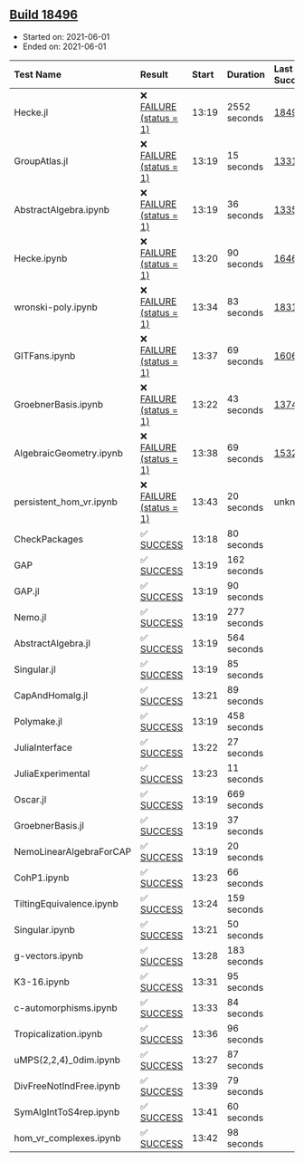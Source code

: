 ## [Build 18496](https://oscarci.mathematik.uni-kl.de/job/oscar/18496/)

* Started on: 2021-06-01
* Ended on: 2021-06-01

| Test Name    | Result | Start | Duration | Last Success | First Failure |
|:-------------|:-------|:------|:---------|:-------------|:--------------|
| Hecke.jl | ❌ [FAILURE (status = 1)](https://oscarci.mathematik.uni-kl.de/job/oscar/18496/artifact/logs/build-18496/Hecke.jl.log) | 13:19 | 2552 seconds | [18490](https://oscarci.mathematik.uni-kl.de/job/oscar/18490/) | [18491](https://oscarci.mathematik.uni-kl.de/job/oscar/18491/) |
| GroupAtlas.jl | ❌ [FAILURE (status = 1)](https://oscarci.mathematik.uni-kl.de/job/oscar/18496/artifact/logs/build-18496/GroupAtlas.jl.log) | 13:19 | 15 seconds | [13311](https://oscarci.mathematik.uni-kl.de/job/oscar/13311/) | [13312](https://oscarci.mathematik.uni-kl.de/job/oscar/13312/) |
| AbstractAlgebra.ipynb | ❌ [FAILURE (status = 1)](https://oscarci.mathematik.uni-kl.de/job/oscar/18496/artifact/logs/build-18496/AbstractAlgebra.ipynb.log) | 13:19 | 36 seconds | [13355](https://oscarci.mathematik.uni-kl.de/job/oscar/13355/) | [13356](https://oscarci.mathematik.uni-kl.de/job/oscar/13356/) |
| Hecke.ipynb | ❌ [FAILURE (status = 1)](https://oscarci.mathematik.uni-kl.de/job/oscar/18496/artifact/logs/build-18496/Hecke.ipynb.log) | 13:20 | 90 seconds | [16463](https://oscarci.mathematik.uni-kl.de/job/oscar/16463/) | [16464](https://oscarci.mathematik.uni-kl.de/job/oscar/16464/) |
| wronski-poly.ipynb | ❌ [FAILURE (status = 1)](https://oscarci.mathematik.uni-kl.de/job/oscar/18496/artifact/logs/build-18496/wronski-poly.ipynb.log) | 13:34 | 83 seconds | [18314](https://oscarci.mathematik.uni-kl.de/job/oscar/18314/) | [18315](https://oscarci.mathematik.uni-kl.de/job/oscar/18315/) |
| GITFans.ipynb | ❌ [FAILURE (status = 1)](https://oscarci.mathematik.uni-kl.de/job/oscar/18496/artifact/logs/build-18496/GITFans.ipynb.log) | 13:37 | 69 seconds | [16068](https://oscarci.mathematik.uni-kl.de/job/oscar/16068/) | [16069](https://oscarci.mathematik.uni-kl.de/job/oscar/16069/) |
| GroebnerBasis.ipynb | ❌ [FAILURE (status = 1)](https://oscarci.mathematik.uni-kl.de/job/oscar/18496/artifact/logs/build-18496/GroebnerBasis.ipynb.log) | 13:22 | 43 seconds | [13748](https://oscarci.mathematik.uni-kl.de/job/oscar/13748/) | [13749](https://oscarci.mathematik.uni-kl.de/job/oscar/13749/) |
| AlgebraicGeometry.ipynb | ❌ [FAILURE (status = 1)](https://oscarci.mathematik.uni-kl.de/job/oscar/18496/artifact/logs/build-18496/AlgebraicGeometry.ipynb.log) | 13:38 | 69 seconds | [15322](https://oscarci.mathematik.uni-kl.de/job/oscar/15322/) | [15323](https://oscarci.mathematik.uni-kl.de/job/oscar/15323/) |
| persistent_hom_vr.ipynb | ❌ [FAILURE (status = 1)](https://oscarci.mathematik.uni-kl.de/job/oscar/18496/artifact/logs/build-18496/persistent_hom_vr.ipynb.log) | 13:43 | 20 seconds | unknown | unknown |
| CheckPackages | ✅ [SUCCESS](https://oscarci.mathematik.uni-kl.de/job/oscar/18496/artifact/logs/build-18496/CheckPackages.log) | 13:18 | 80 seconds |  |  |
| GAP | ✅ [SUCCESS](https://oscarci.mathematik.uni-kl.de/job/oscar/18496/artifact/logs/build-18496/GAP.log) | 13:19 | 162 seconds |  |  |
| GAP.jl | ✅ [SUCCESS](https://oscarci.mathematik.uni-kl.de/job/oscar/18496/artifact/logs/build-18496/GAP.jl.log) | 13:19 | 90 seconds |  |  |
| Nemo.jl | ✅ [SUCCESS](https://oscarci.mathematik.uni-kl.de/job/oscar/18496/artifact/logs/build-18496/Nemo.jl.log) | 13:19 | 277 seconds |  |  |
| AbstractAlgebra.jl | ✅ [SUCCESS](https://oscarci.mathematik.uni-kl.de/job/oscar/18496/artifact/logs/build-18496/AbstractAlgebra.jl.log) | 13:19 | 564 seconds |  |  |
| Singular.jl | ✅ [SUCCESS](https://oscarci.mathematik.uni-kl.de/job/oscar/18496/artifact/logs/build-18496/Singular.jl.log) | 13:19 | 85 seconds |  |  |
| CapAndHomalg.jl | ✅ [SUCCESS](https://oscarci.mathematik.uni-kl.de/job/oscar/18496/artifact/logs/build-18496/CapAndHomalg.jl.log) | 13:21 | 89 seconds |  |  |
| Polymake.jl | ✅ [SUCCESS](https://oscarci.mathematik.uni-kl.de/job/oscar/18496/artifact/logs/build-18496/Polymake.jl.log) | 13:19 | 458 seconds |  |  |
| JuliaInterface | ✅ [SUCCESS](https://oscarci.mathematik.uni-kl.de/job/oscar/18496/artifact/logs/build-18496/JuliaInterface.log) | 13:22 | 27 seconds |  |  |
| JuliaExperimental | ✅ [SUCCESS](https://oscarci.mathematik.uni-kl.de/job/oscar/18496/artifact/logs/build-18496/JuliaExperimental.log) | 13:23 | 11 seconds |  |  |
| Oscar.jl | ✅ [SUCCESS](https://oscarci.mathematik.uni-kl.de/job/oscar/18496/artifact/logs/build-18496/Oscar.jl.log) | 13:19 | 669 seconds |  |  |
| GroebnerBasis.jl | ✅ [SUCCESS](https://oscarci.mathematik.uni-kl.de/job/oscar/18496/artifact/logs/build-18496/GroebnerBasis.jl.log) | 13:19 | 37 seconds |  |  |
| NemoLinearAlgebraForCAP | ✅ [SUCCESS](https://oscarci.mathematik.uni-kl.de/job/oscar/18496/artifact/logs/build-18496/NemoLinearAlgebraForCAP.log) | 13:19 | 20 seconds |  |  |
| CohP1.ipynb | ✅ [SUCCESS](https://oscarci.mathematik.uni-kl.de/job/oscar/18496/artifact/logs/build-18496/CohP1.ipynb.log) | 13:23 | 66 seconds |  |  |
| TiltingEquivalence.ipynb | ✅ [SUCCESS](https://oscarci.mathematik.uni-kl.de/job/oscar/18496/artifact/logs/build-18496/TiltingEquivalence.ipynb.log) | 13:24 | 159 seconds |  |  |
| Singular.ipynb | ✅ [SUCCESS](https://oscarci.mathematik.uni-kl.de/job/oscar/18496/artifact/logs/build-18496/Singular.ipynb.log) | 13:21 | 50 seconds |  |  |
| g-vectors.ipynb | ✅ [SUCCESS](https://oscarci.mathematik.uni-kl.de/job/oscar/18496/artifact/logs/build-18496/g-vectors.ipynb.log) | 13:28 | 183 seconds |  |  |
| K3-16.ipynb | ✅ [SUCCESS](https://oscarci.mathematik.uni-kl.de/job/oscar/18496/artifact/logs/build-18496/K3-16.ipynb.log) | 13:31 | 95 seconds |  |  |
| c-automorphisms.ipynb | ✅ [SUCCESS](https://oscarci.mathematik.uni-kl.de/job/oscar/18496/artifact/logs/build-18496/c-automorphisms.ipynb.log) | 13:33 | 84 seconds |  |  |
| Tropicalization.ipynb | ✅ [SUCCESS](https://oscarci.mathematik.uni-kl.de/job/oscar/18496/artifact/logs/build-18496/Tropicalization.ipynb.log) | 13:36 | 96 seconds |  |  |
| uMPS(2,2,4)_0dim.ipynb | ✅ [SUCCESS](https://oscarci.mathematik.uni-kl.de/job/oscar/18496/artifact/logs/build-18496/uMPS-2-2-4-_0dim.ipynb.log) | 13:27 | 87 seconds |  |  |
| DivFreeNotIndFree.ipynb | ✅ [SUCCESS](https://oscarci.mathematik.uni-kl.de/job/oscar/18496/artifact/logs/build-18496/DivFreeNotIndFree.ipynb.log) | 13:39 | 79 seconds |  |  |
| SymAlgIntToS4rep.ipynb | ✅ [SUCCESS](https://oscarci.mathematik.uni-kl.de/job/oscar/18496/artifact/logs/build-18496/SymAlgIntToS4rep.ipynb.log) | 13:41 | 60 seconds |  |  |
| hom_vr_complexes.ipynb | ✅ [SUCCESS](https://oscarci.mathematik.uni-kl.de/job/oscar/18496/artifact/logs/build-18496/hom_vr_complexes.ipynb.log) | 13:42 | 98 seconds |  |  |
